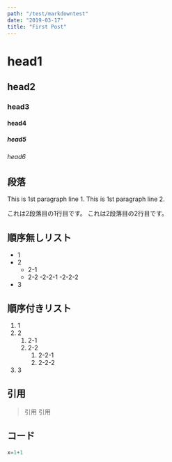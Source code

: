 ```yaml
---
path: "/test/markdowntest"
date: "2019-03-17"
title: "First Post"
---
```


# head1
## head2
### head3
#### head4
##### head5
###### head6

## 段落

This is 1st paragraph line 1.
This is 1st paragraph line 2.

これは2段落目の1行目です。
これは2段落目の2行目です。

## 順序無しリスト

- 1
- 2
    - 2-1
    - 2-2
        -2-2-1
        -2-2-2
- 3

## 順序付きリスト

1. 1
1. 2
    1. 2-1
    1. 2-2
        1. 2-2-1
        1. 2-2-2
1. 3

## 引用

> 引用
> 引用

## コード

```julia
x=1+1
```